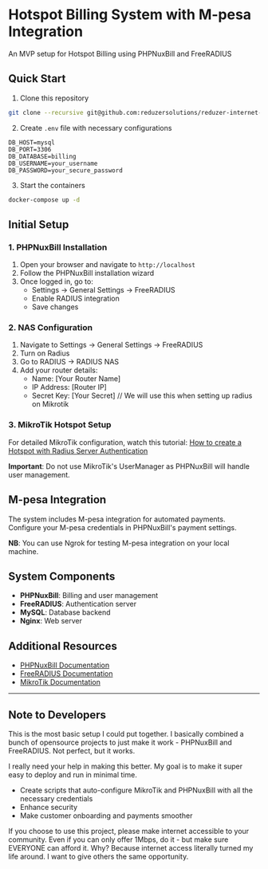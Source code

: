 # Hotspot Billing System with M-pesa Integration

An MVP setup for Hotspot Billing using PHPNuxBill and FreeRADIUS

## Quick Start

1. Clone this repository
```bash
git clone --recursive git@github.com:reduzersolutions/reduzer-internet-radius.git
```

2. Create `.env` file with necessary configurations
```env
DB_HOST=mysql
DB_PORT=3306
DB_DATABASE=billing
DB_USERNAME=your_username
DB_PASSWORD=your_secure_password
```

3. Start the containers
```bash
docker-compose up -d
```

## Initial Setup

### 1. PHPNuxBill Installation
1. Open your browser and navigate to `http://localhost`
2. Follow the PHPNuxBill installation wizard
3. Once logged in, go to:
    - Settings → General Settings → FreeRADIUS
    - Enable RADIUS integration
    - Save changes

### 2. NAS Configuration
1. Navigate to Settings → General Settings → FreeRADIUS
2. Turn on Radius
3. Go to RADIUS → RADIUS NAS
4. Add your router details:
    - Name: [Your Router Name]
    - IP Address: [Router IP]
    - Secret Key: [Your Secret] // We will use this when setting up radius on Mikrotik

### 3. MikroTik Hotspot Setup
For detailed MikroTik configuration, watch this tutorial: [How to create a Hotspot with Radius Server Authentication](https://www.youtube.com/watch?v=bH_6MS9T_n4)

**Important**: Do not use MikroTik's UserManager as PHPNuxBill will handle user management.

## M-pesa Integration

The system includes M-pesa integration for automated payments. Configure your M-pesa credentials in PHPNuxBill's payment settings.

**NB**: You can use Ngrok for testing M-pesa integration on your local machine.

## System Components

- **PHPNuxBill**: Billing and user management
- **FreeRADIUS**: Authentication server
- **MySQL**: Database backend
- **Nginx**: Web server


##  Additional Resources

- [PHPNuxBill Documentation](https://github.com/hotspotbilling/phpnuxbill/wiki)
- [FreeRADIUS Documentation](https://wiki.freeradius.org/guide/HOWTO)
- [MikroTik Documentation](https://help.mikrotik.com/docs/spaces/ROS/pages/328151/First+Time+Configuration)


---

## Note to Developers

This is the most basic setup I could put together. I basically combined a bunch of opensource projects to just make it work - PHPNuxBill and FreeRADIUS. Not perfect, but it works.

I really need your help in making this better. My goal is to make it super easy to deploy and run in minimal time. 


- Create scripts that auto-configure MikroTik and PHPNuxBill with all the necessary credentials
- Enhance security
- Make customer onboarding and payments smoother

If you choose to use this project, please make internet accessible to your community. Even if you can only offer 1Mbps, do it - but make sure EVERYONE can afford it. Why? Because internet access literally turned my life around. I want to give others the same opportunity.

